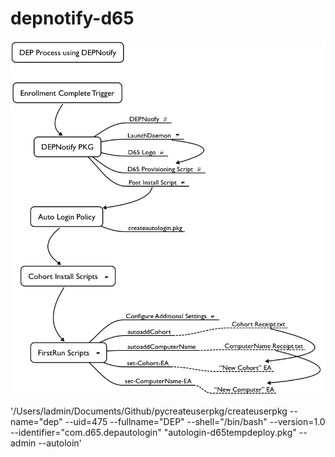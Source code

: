 # depnotify-d65

![DEPNotify Process](https://github.com/trevnottrevor/depnotify-d65/blob/master/images/DEPNotify_Process.png)

'/Users/ladmin/Documents/Github/pycreateuserpkg/createuserpkg --name="dep" --uid=475 --fullname="DEP" --shell="/bin/bash" --version=1.0 --identifier="com.d65.depautologin" "autologin-d65tempdeploy.pkg" --admin --autoloin'
